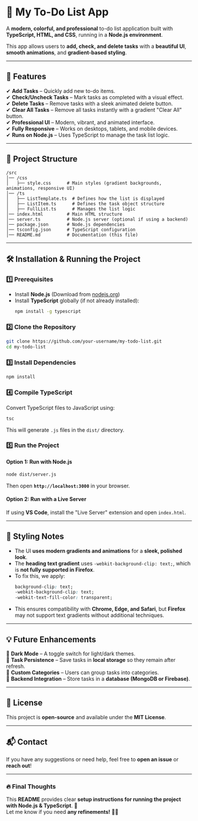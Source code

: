 # **📌 My To-Do List App**

A **modern, colorful, and professional** to-do list application built with **TypeScript, HTML, and CSS**, running in a **Node.js environment**.

This app allows users to **add, check, and delete tasks** with a **beautiful UI**, **smooth animations**, and **gradient-based styling**.

---

## **🚀 Features**
✔ **Add Tasks** – Quickly add new to-do items.  
✔ **Check/Uncheck Tasks** – Mark tasks as completed with a visual effect.  
✔ **Delete Tasks** – Remove tasks with a sleek animated delete button.  
✔ **Clear All Tasks** – Remove all tasks instantly with a gradient "Clear All" button.  
✔ **Professional UI** – Modern, vibrant, and animated interface.  
✔ **Fully Responsive** – Works on desktops, tablets, and mobile devices.  
✔ **Runs on Node.js** – Uses TypeScript to manage the task list logic.

---

## **📂 Project Structure**
```
/src
│── /css
│   ├── style.css      # Main styles (gradient backgrounds, animations, responsive UI)
│── /ts
│   ├── ListTemplate.ts  # Defines how the list is displayed
│   ├── ListItem.ts      # Defines the task object structure
│   ├── FullList.ts      # Manages the list logic
│── index.html         # Main HTML structure
│── server.ts          # Node.js server (optional if using a backend)
│── package.json       # Node.js dependencies
│── tsconfig.json      # TypeScript configuration
│── README.md          # Documentation (this file)
```

---

## **🛠️ Installation & Running the Project**
### **1️⃣ Prerequisites**
- Install **Node.js** (Download from [nodejs.org](https://nodejs.org/))
- Install **TypeScript** globally (if not already installed):
  ```bash
  npm install -g typescript
  ```

### **2️⃣ Clone the Repository**
```bash
git clone https://github.com/your-username/my-todo-list.git
cd my-todo-list
```

### **3️⃣ Install Dependencies**
```bash
npm install
```

### **4️⃣ Compile TypeScript**
Convert TypeScript files to JavaScript using:
```bash
tsc
```
This will generate `.js` files in the `dist/` directory.

### **5️⃣ Run the Project**
#### **Option 1: Run with Node.js**
```bash
node dist/server.js
```
Then open **`http://localhost:3000`** in your browser.

#### **Option 2: Run with a Live Server**
If using **VS Code**, install the "Live Server" extension and open `index.html`.

---

## **🎨 Styling Notes**
- The UI **uses modern gradients and animations** for a **sleek, polished look**.
- The **heading text gradient** uses `-webkit-background-clip: text;`, which is **not fully supported in Firefox**.
- To fix this, we apply:
  ```css
  background-clip: text;
  -webkit-background-clip: text;
  -webkit-text-fill-color: transparent;
  ```
- This ensures compatibility with **Chrome, Edge, and Safari**, but **Firefox** may not support text gradients without additional techniques.

---

## **💡 Future Enhancements**
🔹 **Dark Mode** – A toggle switch for light/dark themes.  
🔹 **Task Persistence** – Save tasks in **local storage** so they remain after refresh.  
🔹 **Custom Categories** – Users can group tasks into categories.  
🔹 **Backend Integration** – Store tasks in a **database (MongoDB or Firebase)**.  

---

## **📜 License**
This project is **open-source** and available under the **MIT License**.

---

## **📬 Contact**
If you have any suggestions or need help, feel free to **open an issue** or **reach out**!

---

### **🔥 Final Thoughts**
This **README** provides clear **setup instructions for running the project with Node.js & TypeScript**. 🚀  
Let me know if you need **any refinements!** 🎨✨

